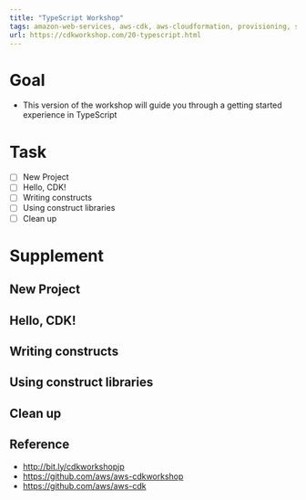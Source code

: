```yaml
---
title: "TypeScript Workshop"
tags: amazon-web-services, aws-cdk, aws-cloudformation, provisioning, software-deployment
url: https://cdkworkshop.com/20-typescript.html
---
```


# Goal
- This version of the workshop will guide you through a getting started experience in TypeScript

# Task
- [ ] New Project
- [ ] Hello, CDK!
- [ ] Writing constructs
- [ ] Using construct libraries
- [ ] Clean up

# Supplement
## New Project
## Hello, CDK!
## Writing constructs
## Using construct libraries
## Clean up

## Reference
- http://bit.ly/cdkworkshopjp
- https://github.com/aws/aws-cdkworkshop
- https://github.com/aws/aws-cdk
